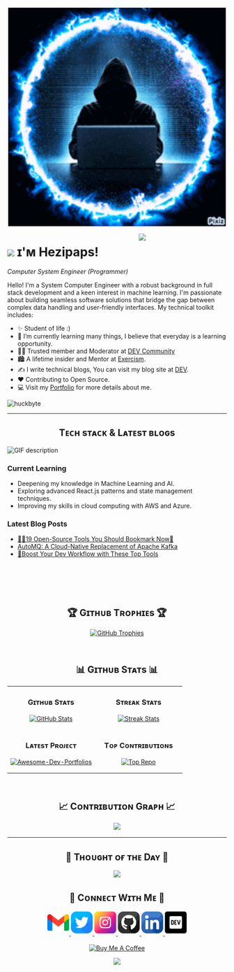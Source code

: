 <!--Banner-->

<p align="center">
  <img src="./huck-man.gif" alt="Hezron Banner Image" width="500">
</p>

<!--Night Owl image-->
<div>
  <img align="right" width="40%" src="https://owlbertsio-resized.s3.amazonaws.com/Popper.psd.full.png">
</div>

<!--Header Name-->
# <img src="https://emojis.slackmojis.com/emojis/images/1531849430/4246/blob-sunglasses.gif?1531849430" width="30"/> ɪ'ᴍ Hezipaps! 
*Computer System Engineer (Programmer)*
<br /> 

<!--Start Intro-->               
<p align="left">
  Hello! I'm a System Computer Engineer with a robust background in full stack development and a keen interest in machine learning. I'm passionate about building seamless software solutions that bridge the gap between complex data handling and user-friendly interfaces. My technical toolkit includes:
</p>

- ✨ Student of life :)
- 🌱 I’m currently learning many things, I believe that everyday is a learning opportunity.
- 💁‍♂️ Trusted member and Moderator at [DEV Community](https://dev.to)
- 🏙 A lifetime insider and Mentor at [Exercism](https://exercism.org/profiles/Kiran1689).
- ✍ I write technical blogs, You can visit my blog site at [DEV](https://dev.to).
- ❤ Contributing to Open Source.
- 💻 Visit my [Portfolio](https://github.com/huckbyte/huckbyte) for more details about me.

<!--End Intro-->

<!--Profile Count Badge-->
<p align="left">
  <img src="https://komarev.com/ghpvc/?username=huckbyte&label=Profile%20views&color=770677&style=for-the-badge&logo=star" alt="huckbyte" style="padding-right:20px;" />
</p>

---


<!--Languages and Tools Section-->       
<h2 align="center">Tᴇᴄʜ sᴛᴀᴄᴋ & Lᴀᴛᴇsᴛ ʙʟᴏɢs</h2> 
<picture>
  <source media="(prefers-color-scheme: dark)" srcset="./front.gif">
  <source media="(prefers-color-scheme: light)" srcset="./back.gif">
  <img align="left" alt="GIF description" src="./back.gif">
</picture>
<br />

<h3 align="left">Current Learning</h3>
<ul align="left">
  <li>Deepening my knowledge in Machine Learning and AI.</li>
  <li>Exploring advanced React.js patterns and state management techniques.</li>
  <li>Improving my skills in cloud computing with AWS and Azure.</li>
</ul>
  
<h3 align="left">Latest Blog Posts</h3>
<ul align="left">
  <li><a href="https://dev.to/iso_remo_ede147b006aceeb7/19-open-source-tools-you-should-bookmark-now-5hc4">🧙‍♂️19 Open-Source Tools You Should Bookmark Now🔖</a></li>
  <li><a href="https://dev.to/iso_remo_ede147b006aceeb7/automq-a-cloud-native-replacement-of-apache-kafka-59mg">AutoMQ: A Cloud-Native Replacement of Apache Kafka</a></li>
  <li><a href="https://dev.to/iso_remo_ede147b006aceeb7/boost-your-dev-workflow-with-these-top-tools-4k66">🚀Boost Your Dev Workflow with These Top Tools</a></li>
</ul>
<br />
<br />
<br />
<br />

<!--
![Anurag's GitHub stats](https://github-readme-stats.vercel.app/api?username=huckbyte&show_icons=true&theme=radical)


<!--Trophies Section-->   
<h2 align="center">🏆 Gɪᴛʜᴜʙ Tʀᴏᴘʜɪᴇs 🏆</h2>
<p align="center">
  <a href="https://github.com/huckbyte">
    <picture>
      <source media="(prefers-color-scheme: dark)" srcset="https://github-profile-trophy.vercel.app/?username=huckbyte&no-bg=true&row=2&column=6&margin-w=20&margin-h=20&theme=monokai">
      <source media="(prefers-color-scheme: light)" srcset="https://github-profile-trophy.vercel.app/?username=huckbyte&no-bg=true&row=2&column=6&margin-w=20&margin-h=20">
      <img alt="GitHub Trophies" src="https://github-profile-trophy.vercel.app/?username=huckbyte&no-bg=true&no-frame=true&row=2&column=6&margin-w=20&margin-h=20">
    </picture>
  </a>
</p>
<br />

<!--Github stats Table--> 
<h2 align="center">📊 Gɪᴛʜᴜʙ Sᴛᴀᴛs 📊</h2>

<table width="100%">
  <tr>
    <td width="50%">
      <h3 align="center"><strong>Gɪᴛʜᴜʙ Sᴛᴀᴛs</strong></h3>
      <p align="center">
        <a href="https://github.com/huckbyte">
          <img align="center" src="https://github-readme-stats.vercel.app/api?username=huckbyte&count_private=true&show_icons=true&theme=merko&bg_color=0,000000,441350&title_color=c56a90&text_color=ffffff&rank_icon=github&hide=prs,issues,contribs&show=reviews,prs_merged,prs_merged_percentage" alt="GitHub Stats" />
        </a>
      </p>
    </td>
    <td width="50%">
      <h3 align="center"><strong>Sᴛʀᴇᴀᴋ Sᴛᴀᴛs</strong></h3>
      <p align="center">
        <a href="https://github.com/huckbyte">
          <img align="center" src="https://streak-stats.demolab.com?user=huckbyte&theme=merko&background=0,000000,441350&fire=ffeb95&ring=ffeb95&sideNums=ffffff&sideLabels=ffffff&dates=c56a90&currStreakNum=ffffff" alt="Streak Stats" />
        </a>
      </p>
    </td>
  </tr>
  <tr>
    <td width="50%">
      <h3 align="center"><strong>Lᴀᴛᴇsᴛ Pʀᴏᴊᴇᴄᴛ</strong></h3>
      <p align="center">
        <a href="https://github.com/huckbyte">
          <img align="center" width="470" src="https://github-readme-stats.vercel.app/api/pin/?username=huckbyte&repo=Awesome-Dev-Portfolios&theme=merko&show_owner=true&bg_color=0,000000,441350&title_color=c56a90&text_color=ffffff" alt="Awesome-Dev-Portfolios" />
        </a>
      </p>
    </td>
    <td width="50%">
      <h3 align="center"><strong>Tᴏᴘ Cᴏɴᴛʀɪʙᴜᴛɪᴏɴs</strong></h3>
      <p align="center">
        <a href="https://github.com/huckbyte">
          <img align="center" src="https://github-contributor-stats.vercel.app/api?username=huckbyte&limit=3&theme=merko&show_owner=true&combine_all_yearly_contributions=false&bg_color=0,000000,441350&title_color=c56a90&text_color=ffffff" alt="Top Repo" />
        </a>
      </p>
    </td>
  </tr>
</table>
<br />

<!--Contribution Graph-->
<h2 align="center">📈 Cᴏɴᴛʀɪʙᴜᴛɪᴏɴ Gʀᴀᴘʜ 📈</h2>
<div align="center">
    <img src="https://github-readme-activity-graph.vercel.app/graph?username=huckbyte&bg_color=220a28&&color=ffffff&line=00ff00&point=ffeb95&area=false&hide_border=false" border-radius="15">
</div>

---

<!--Dynamic Quote card updates everyday at 12 PM--> 
<h2 align="center">🌟 Tʜᴏᴜɢʜᴛ ᴏғ ᴛʜᴇ Dᴀʏ 🌟</h2>

<!--STARTS_HERE_QUOTE_CARD-->
<p align="center">
    <img src="https://readme-daily-quotes.vercel.app/api?&theme=algolia&author=Hezron+Paipai&quote=Success+is+not+final,+failure+is+not+fatal:+It+is+the+courage+to+continue+that+counts.">
</p>
<!--ENDS_HERE_QUOTE_CARD-->

<!--Contact Section--> 

<h2 align="center">🤝 Cᴏɴɴᴇᴄᴛ Wɪᴛʜ Mᴇ 🤝 </h2>
<div align="center">
  
<a href="mailto:isoremo1@gmail.com" target="_blank">
<img src="./gmail.png" width=50 height=50 alt="isoremo1@gmail.com" style="margin-bottom: 5px;" />
</a>

<a href="https://x.com/hezipaps" target="_blank">
<img src="./twitter.png" width=50 height=50 alt="huckbyte" style="margin-bottom: 5px;" />
</a>

<a href="https://www.instagram.com/huckbyte" target="_blank">
<img src="./instagram.png" width=50 height=50 alt="huckbyte" style="margin-bottom: 5px;" />
</a>

<a href="https://www.githubcom/huckbyte" target="_blank">
<img src="./github.png" width=50 height=50 alt="huckbyte" style="margin-bottom: 5px;" />
</a>

<a href="https://www.linkedin.com/in/huckbyte/" target="_blank">
<img src="./linkedin.png" width=50 height=50 alt="linkedin" style="margin-bottom: 5px;" />
</a>

<a href="https://dev.to/iso_remo_ede147b006aceeb7" target="_blank">
<img src="./dev_to.png" width=50 height=50 alt="huckbyte" style="margin-bottom: 5px;" />
</a>
</div>
<br/>

<!--Buy me a coffee-->
<div align="center">
<a href="https://www.buymeacoffee.com/huckbyte" target="_blank"><img src="https://cdn.buymeacoffee.com/buttons/v2/default-green.png" alt="Buy Me A Coffee" style="height: 40px !important;width: 200px !important;" ></a>
</div>


<!--Footer--> 
<p align="center">
  <img src="https://capsule-render.vercel.app/api?type=waving&color=gradient&height=65&section=footer"/>
</p>

